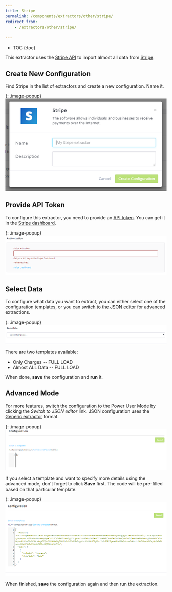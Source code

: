 ```yaml
---
title: Stripe
permalink: /components/extractors/other/stripe/
redirect_from:
    - /extractors/other/stripe/

---
```


* TOC
{:toc}

This extractor uses the [Stripe API](https://stripe.com/docs/api) to import almost all data from [Stripe](https://www.stripe.com/).

## Create New Configuration
Find Stripe in the list of extractors and create a new configuration. Name it.

{: .image-popup}
![Screenshot - New Configuration](/components/extractors/other/stripe/01-new_configuration.png)

## Provide API Token
To configure this extractor, you need to provide an [API token](https://stripe.com/docs/api#authentication).
You can get it in the [Stripe dashboard](https://dashboard.stripe.com/login?redirect=%2Faccount%2Fapikeys). 

{: .image-popup}
![Screenshot - API Token](/components/extractors/other/stripe/02-token.png)

## Select Data
To configure what data you want to extract, you can either select one of the configuration templates, 
or you can [switch to the JSON editor](/components/extractors/other/stripe/#advanced-mode) for advanced extractions.  

{: .image-popup}
![Screenshot - Template](/components/extractors/other/stripe/03-template.png)

There are two templates available: 

- Only Charges -- FULL LOAD
- Almost ALL Data -- FULL LOAD

When done, **save** the configuration and **run** it.

## Advanced Mode 
For more features, switch the configuration to the Power User Mode by clicking the *Switch to JSON editor* link.
JSON configuration uses the [Generic extractor](https://developers.keboola.com/extend/generic-extractor/) format.

{: .image-popup}
![Screenshot - Advanced Mode](/components/extractors/other/stripe/04-advanced-mode.png)

If you select a template and want to specify more details using the advanced mode, don't forget to click
**Save** first. The code will be pre-filled based on that particular template.

{: .image-popup}
![Screenshot - JSON pre-filled](/components/extractors/other/stripe/05-json-prefilled.png)

When finished, **save** the configuration again and then run the extraction.